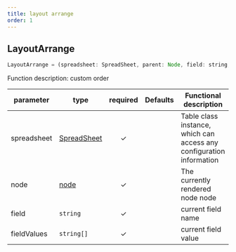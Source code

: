 ```yaml
---
title: layout arrange
order: 1
---
```


## LayoutArrange

```js
LayoutArrange = (spreadsheet: SpreadSheet, parent: Node, field: string, fieldValues: string[]) => string[];
```

Function description: custom order

| parameter   | type                                                | required | Defaults | Functional description                                               |
| ----------- | --------------------------------------------------- | :------: | -------- | -------------------------------------------------------------------- |
| spreadsheet | [SpreadSheet](/docs/api/basic-class/spreadsheet) |     ✓    |          | Table class instance, which can access any configuration information |
| node        | [node](/docs/api/basic-class/node)               |     ✓    |          | The currently rendered node node                                     |
| field       | `string`                                            |     ✓    |          | current field name                                                   |
| fieldValues | `string[]`                                          |     ✓    |          | current field value                                                  |

